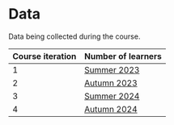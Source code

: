 # Data

Data being collected during the course.

Course iteration|Number of learners
----------------|-------------------------------------------
1               |[Summer 2023](counts/2023_summer/README.md)
2               |[Autumn 2023](counts/2023_autumn/README.md)
3               |[Summer 2024](counts/2024_summer/README.md)
4               |[Autumn 2024](counts/2024_autumn/README.md)
